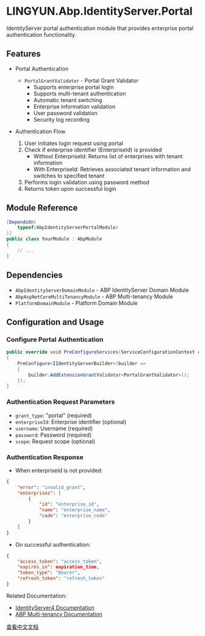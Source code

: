 # LINGYUN.Abp.IdentityServer.Portal

IdentityServer portal authentication module that provides enterprise portal authentication functionality.

## Features

* Portal Authentication
  * `PortalGrantValidator` - Portal Grant Validator
    * Supports enterprise portal login
    * Supports multi-tenant authentication
    * Automatic tenant switching
    * Enterprise information validation
    * User password validation
    * Security log recording

* Authentication Flow
  1. User initiates login request using portal
  2. Check if enterprise identifier (EnterpriseId) is provided
     * Without EnterpriseId: Returns list of enterprises with tenant information
     * With EnterpriseId: Retrieves associated tenant information and switches to specified tenant
  3. Performs login validation using password method
  4. Returns token upon successful login

## Module Reference

```csharp
[DependsOn(
    typeof(AbpIdentityServerPortalModule)
)]
public class YourModule : AbpModule
{
    // ...
}
```

## Dependencies

* `AbpIdentityServerDomainModule` - ABP IdentityServer Domain Module
* `AbpAspNetCoreMultiTenancyModule` - ABP Multi-tenancy Module
* `PlatformDomainModule` - Platform Domain Module

## Configuration and Usage

### Configure Portal Authentication

```csharp
public override void PreConfigureServices(ServiceConfigurationContext context)
{
    PreConfigure<IIdentityServerBuilder>(builder =>
    {
        builder.AddExtensionGrantValidator<PortalGrantValidator>();
    });
}
```

### Authentication Request Parameters

* `grant_type`: "portal" (required)
* `enterpriseId`: Enterprise identifier (optional)
* `username`: Username (required)
* `password`: Password (required)
* `scope`: Request scope (optional)

### Authentication Response

* When enterpriseId is not provided:
```json
{
    "error": "invalid_grant",
    "enterprises": [
        {
            "id": "enterprise_id",
            "name": "enterprise_name",
            "code": "enterprise_code"
        }
    ]
}
```

* On successful authentication:
```json
{
    "access_token": "access_token",
    "expires_in": expiration_time,
    "token_type": "Bearer",
    "refresh_token": "refresh_token"
}
```

Related Documentation:
* [IdentityServer4 Documentation](https://identityserver4.readthedocs.io/)
* [ABP Multi-tenancy Documentation](https://docs.abp.io/en/abp/latest/Multi-Tenancy)

[查看中文文档](README.md)
